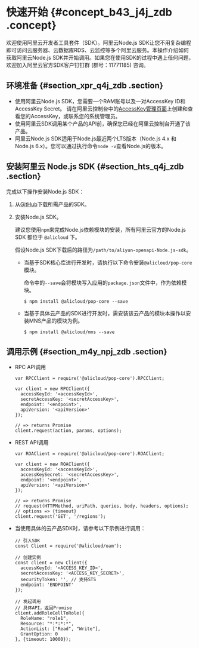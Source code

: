 # 快速开始 {#concept_b43_j4j_zdb .concept}

欢迎使用阿里云开发者工具套件（SDK）。阿里云Node.js SDK让您不用复杂编程即可访问云服务器、云数据库RDS、云监控等多个阿里云服务。本操作介绍如何获取阿里云Node.js SDK并开始调用。如果您在使用SDK的过程中遇上任何问题，欢迎加入阿里云官方SDK客户钉钉群 \(群号：11771185\) 咨询。

## 环境准备 {#section_xpr_q4j_zdb .section}

-   使用阿里云Node.js SDK，您需要一个RAM账号以及一对AccessKey ID和AccessKey Secret。 请在阿里云控制台中的[AccessKey管理页面](https://usercenter.console.aliyun.com/?spm=5176.doc52740.2.3.QKZk8w#/manage/ak)上创建和查看您的AccessKey，或联系您的系统管理员。
-   使用阿里云SDK调用某个产品的API前，确保您已经在阿里云控制台开通了该产品。
-   阿里云Node.js SDK适用于Node.js最近两个LTS版本（Node.js 4.x 和 Node.js 6.x）。您可以通过执行命令`node -v`查看Node.js的版本。

## 安装阿里云 Node.js SDK {#section_hts_q4j_zdb .section}

完成以下操作安装Node.js SDK：

1.  从[GitHub](https://github.com/ali-sdk)下载所需产品的SDK。
2.  安装Node.js SDK。

    建议您使用`npm`来完成Node.js依赖模块的安装，所有阿里云官方的Node.js SDK 都位于 `@alicloud` 下。

    假设Node.js SDK下载后的路径为`/path/to/aliyun-openapi-Node.js-sdk`。

    -   当基于SDK核心库进行开发时，请执行以下命令安装`@alicloud/pop-core`模块。

        命令中的`--save`会将模块写入应用的`package.json`文件中，作为依赖模块。

        ```
        $ npm install @alicloud/pop-core --save
        ```

    -   当基于具体云产品的SDK进行开发时，需安装该云产品的模块本操作以安装MNS产品的模块为例。

        ```
        $ npm install @alicloud/mns --save
        ```


## 调用示例 {#section_m4y_npj_zdb .section}

-   RPC API调用

    ```
    var RPCClient = require('@alicloud/pop-core').RPCClient;
    
    var client = new RPCClient({
      accessKeyId: '<accessKeyId>',
      secretAccessKey: '<secretAccessKey>',
      endpoint: '<endpoint>',
      apiVersion: '<apiVersion>'
    });
    
    // => returns Promise
    client.request(action, params, options);
    ```

-   REST API调用

    ```
    var ROAClient = require('@alicloud/pop-core').ROAClient;
    
    var client = new ROAClient({
      accessKeyId: '<accessKeyId>',
      accessKeySecret: '<secretAccessKey>',
      endpoint: '<endpoint>',
      apiVersion: '<apiVersion>'
    });
    
    // => returns Promise
    // request(HTTPMethod, uriPath, queries, body, headers, options);
    // options => {timeout}
    client.request('GET', '/regions');
    ```

-   当使用具体的云产品SDK时，请参考以下示例进行调用：

    ```
    // 引入SDK
    const Client = require('@alicloud/oam');
    
    // 创建实例
    const client = new Client({
      accessKeyId: '<ACCESS_KEY_ID>',
      secretAccessKey: '<ACCESS_KEY_SECRET>',
      securityToken: '', // 支持STS
      endpoint: 'ENDPOINT'
    });
    
    // 发起调用
    // 具体API，返回Promise
    client.addRoleCellToRole({
      RoleName: "role1",
      Resource: "*:*:*:*",
      ActionList: ["Read", "Write"],
      GrantOption: 0
    }, {timeout: 10000});
    ```


